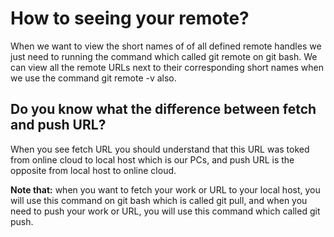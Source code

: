 # How to seeing your remote? #
When we want to view the short names of of all defined remote handles we just need to running the command which called git remote on git bash. We can view all the remote URLs next to their corresponding short names when we use the command git remote -v also.
## Do you know what the difference between fetch and push URL? ##
When you see fetch URL you should understand that this URL was toked from online cloud to local host which is our PCs, and push URL is the opposite from local host to online cloud.


**Note that:** when you want to fetch your work or URL to your local host, you will use this command on git bash which is called git pull, and when you need to push your work or URL, you will use this command which called git push.
